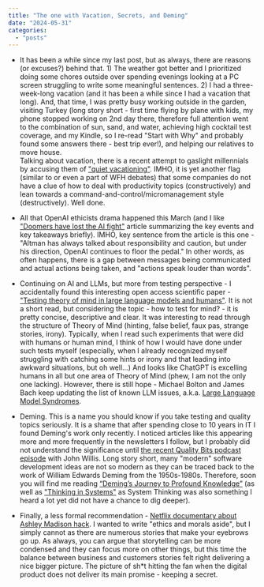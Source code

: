 ```yaml
---
title: "The one with Vacation, Secrets, and Deming"
date: "2024-05-31"
categories: 
  - "posts"
---
```


- It has been a while since my last post, but as always, there are reasons (or excuses?) behind that. 1) The weather got better and I prioritized doing some chores outside over spending evenings looking at a PC screen struggling to write some meaningful sentences. 2) I had a three-week-long vacation (and it has been a while since I had a vacation that long). And, that time, I was pretty busy working outside in the garden, visiting Turkey (long story short - first time flying by plane with kids, my phone stopped working on 2nd day there, therefore full attention went to the combination of sun, sand, and water, achieving high cocktail test coverage, and my Kindle, so I re-read "Start with Why" and probably found some answers there - best trip ever!), and helping our relatives to move house.  
    Talking about vacation, there is a recent attempt to gaslight millennials by accusing them of ["quiet vacationing"](https://www.cnbc.com/2024/05/21/millennials-would-rather-take-secret-pto-than-ask-their-boss.html). IMHO, it is yet another flag (similar to or even a part of WFH debates) that some companies do not have a clue of how to deal with productivity topics (constructively) and lean towards a command-and-control/micromanagement style (destructively). Well done.

- All that OpenAI ethicists drama happened this March (and I like ["Doomers have lost the AI fight"](https://www.axios.com/2024/05/16/ai-openai-sam-altman-illya-sutskever) article summarizing the key events and key takeaways briefly). IMHO, key sentence from the article is this one - "Altman has always talked about responsibility and caution, but under his direction, OpenAI continues to floor the pedal." In other words, as often happens, there is a gap between messages being communicated and actual actions being taken, and "actions speak louder than words".

- Continuing on AI and LLMs, but more from testing perspective - I accidentally found this interesting open access scientific paper - ["Testing theory of mind in large language models and humans"](https://www.nature.com/articles/s41562-024-01882-z). It is not a short read, but considering the topic - how to test for mind? - it is pretty concise, descriptive and clear. It was interesting to read through the structure of Theory of Mind (hinting, false belief, faux pas, strange stories, irony). Typically, when I read such experiments that were did with humans or human mind, I think of how I would have done under such tests myself (especially, when I already recognized myself struggling with catching some hints or irony and that leading into awkward situations, but oh well...) And looks like ChatGPT is excelling humans in all but one area of Theory of Mind (phew, I am not the only one lacking). However, there is still hope - Michael Bolton and James Bach keep updating the list of known LLM issues, a.k.a. [Large Language Model Syndromes](https://developsense.com/large-language-model-syndromes).

- Deming. This is a name you should know if you take testing and quality topics seriously. It is a shame that after spending close to 10 years in IT I found Deming's work only recently. I noticed articles like this appearing more and more frequently in the newsletters I follow, but I probably did not understand the significance until [the recent Quality Bits podcast episode](https://open.spotify.com/episode/3tEABGxNSGdA2Qjr4UC9x8?si=f189f895eb20492c) with John Willis. Long story short, many "modern" software development ideas are not so modern as they can be traced back to the work of William Edwards Deming from the 1950s-1980s. Therefore, soon you will find me reading [“Deming’s Journey to Profound Knowledge”](https://testandanalysis.home.blog/2023/10/03/a-review-of-demings-journey-to-profound-knowledge-by-john-botchagalupe-willis-with-derek-lewis/) (as well as ["Thinking in Systems"](https://www.goodreads.com/book/show/3828902-thinking-in-systems) as System Thinking was also something I heard a lot yet did not have a chance to dig deeper).

- Finally, a less formal recommendation - [Netflix documentary about Ashley Madison hack](https://www.netflix.com/lt/title/81602884). I wanted to write "ethics and morals aside", but I simply cannot as there are numerous stories that make your eyebrows go up. As always, you can argue that storytelling can be more condensed and they can focus more on other things, but this time the balance between business and customers stories felt right delivering a nice bigger picture. The picture of sh\*t hitting the fan when the digital product does not deliver its main promise - keeping a secret.

